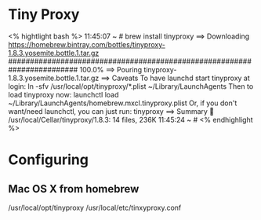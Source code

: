 # Tiny Proxy

<% hightlight bash %>
11:45:07  ~ # brew install tinyproxy
==> Downloading https://homebrew.bintray.com/bottles/tinyproxy-1.8.3.yosemite.bottle.1.tar.gz
######################################################################## 100.0%
==> Pouring tinyproxy-1.8.3.yosemite.bottle.1.tar.gz
==> Caveats
To have launchd start tinyproxy at login:
  ln -sfv /usr/local/opt/tinyproxy/*.plist ~/Library/LaunchAgents
Then to load tinyproxy now:
  launchctl load ~/Library/LaunchAgents/homebrew.mxcl.tinyproxy.plist
Or, if you don't want/need launchctl, you can just run:
  tinyproxy
==> Summary
🍺  /usr/local/Cellar/tinyproxy/1.8.3: 14 files, 236K
11:45:24  ~ #
<% endhighlight %>

# Configuring

## Mac OS X from homebrew
/usr/local/opt/tinyproxy
/usr/local/etc/tinxyproxy.conf
